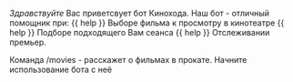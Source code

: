 *Здравствуйте*
Вас приветсвует бот Кинохода.
Наш бот - отличный помощник при:
{{ help }} Выборе фильма к просмотру в кинотеатре
{{ help }} Подборе подходящего Вам сеанса
{{ help }} Отслеживании премьер.


Команда /movies - расскажет о фильмах в прокате.
Начните использование бота с неё
